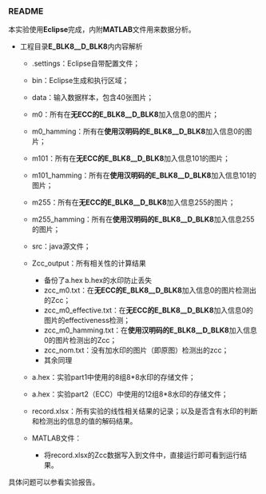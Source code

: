 ### README

本实验使用**Eclipse**完成，内附**MATLAB**文件用来数据分析。

- 工程目录**E_BLK8__D_BLK8**内内容解析

  - .settings：Eclipse自带配置文件；

  - bin：Eclipse生成和执行区域；

  - data：输入数据样本，包含40张图片；

  - m0：所有在**无ECC的E_BLK8__D_BLK8**加入信息0的图片；

  - m0_hamming：所有在**使用汉明码的E_BLK8__D_BLK8**加入信息0的图片；

  - m101：所有在**无ECC的E_BLK8__D_BLK8**加入信息101的图片；

  - m101_hamming：所有在**使用汉明码的E_BLK8__D_BLK8**加入信息101的图片；

  - m255：所有在**无ECC的E_BLK8__D_BLK8**加入信息255的图片；

  - m255_hamming：所有在**使用汉明码的E_BLK8__D_BLK8**加入信息255的图片；

  - src：java源文件；

  - Zcc_output：所有相关性的计算结果

    - 备份了a.hex b.hex的水印防止丢失
    - zcc_m0.txt：在**无ECC的E_BLK8__D_BLK8**加入信息0的图片检测出的Zcc；
    - zcc_m0_effective.txt：在**无ECC的E_BLK8__D_BLK8**加入信息0的图片的effectiveness检测；
    - zcc_m0_hamming.txt：在**使用汉明码的E_BLK8__D_BLK8**加入信息0的图片检测出的Zcc；
    - zcc_nom.txt：没有加水印的图片（即原图）检测出的zcc；
    - 其余同理

  - a.hex：实验part1中使用的8组8*8水印的存储文件；

  - a.hex：实验part2（ECC）中使用的12组8*8水印的存储文件；

  - record.xlsx：所有实验的线性相关结果的记录；以及是否含有水印的判断和检测出的信息的值的解码结果。

  - MATLAB文件：

    - 将record.xlsx的Zcc数据写入到文件中，直接运行即可看到运行结果。

    

具体问题可以参看实验报告。